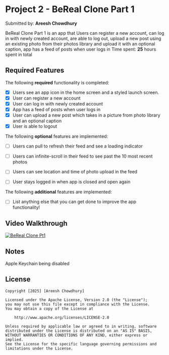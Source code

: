# Project 2 - BeReal Clone Part 1

Submitted by: **Areesh Chowdhury**

BeReal Clone Part 1 is an app that Users can register a new account, can log in with newly created account, are able to log out, upload a new post using an existing photo from their photos library and upload it with an optional caption, app has a feed of posts when user logs in
Time spent: **25** hours spent in total

## Required Features

The following **required** functionality is completed:

- [X] Users see an app icon in the home screen and a styled launch screen.
- [X] User can register a new account
- [X] User can log in with newly created account
- [X] App has a feed of posts when user logs in
- [X] User can upload a new post which takes in a picture from photo library and an optional caption	
- [X] User is able to logout	
 
The following **optional** features are implemented:

- [ ] Users can pull to refresh their feed and see a loading indicator
- [ ] Users can infinite-scroll in their feed to see past the 10 most recent photos
- [ ] Users can see location and time of photo upload in the feed	
- [ ] User stays logged in when app is closed and open again	


The following **additional** features are implemented:

- [ ] List anything else that you can get done to improve the app functionality!

## Video Walkthrough

[![BeReal Clone Pt1](https://www.youtube.com/watch?v=qE1lpnfW-9M/0.jpg)](https://www.youtube.com/watch?v=qE1lpnfW-9M)



## Notes

Apple Keychain being disabled

## License

    Copyright [2025] [Areesh Chowdhury]

    Licensed under the Apache License, Version 2.0 (the "License");
    you may not use this file except in compliance with the License.
    You may obtain a copy of the License at

        http://www.apache.org/licenses/LICENSE-2.0

    Unless required by applicable law or agreed to in writing, software
    distributed under the License is distributed on an "AS IS" BASIS,
    WITHOUT WARRANTIES OR CONDITIONS OF ANY KIND, either express or implied.
    See the License for the specific language governing permissions and
    limitations under the License.
